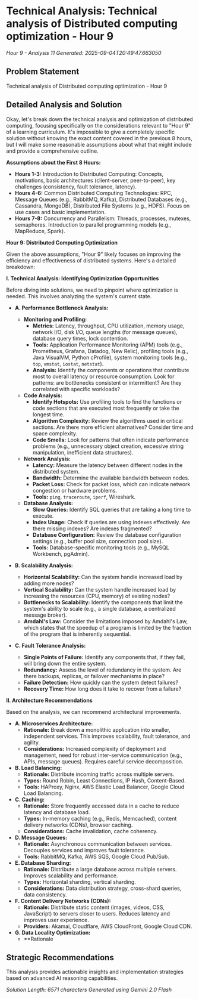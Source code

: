 # Technical Analysis: Technical analysis of Distributed computing optimization - Hour 9
*Hour 9 - Analysis 11*
*Generated: 2025-09-04T20:49:47.663050*

## Problem Statement
Technical analysis of Distributed computing optimization - Hour 9

## Detailed Analysis and Solution
Okay, let's break down the technical analysis and optimization of distributed computing, focusing specifically on the considerations relevant to "Hour 9" of a learning curriculum.  It's impossible to give a completely specific solution without knowing the exact content covered in the previous 8 hours, but I will make some reasonable assumptions about what that might include and provide a comprehensive outline.

**Assumptions about the First 8 Hours:**

*   **Hours 1-3:**  Introduction to Distributed Computing: Concepts, motivations, basic architectures (client-server, peer-to-peer), key challenges (consistency, fault tolerance, latency).
*   **Hours 4-6:**  Common Distributed Computing Technologies:  RPC, Message Queues (e.g., RabbitMQ, Kafka), Distributed Databases (e.g., Cassandra, MongoDB), Distributed File Systems (e.g., HDFS).  Focus on use cases and basic implementation.
*   **Hours 7-8:**  Concurrency and Parallelism: Threads, processes, mutexes, semaphores. Introduction to parallel programming models (e.g., MapReduce, Spark).

**Hour 9: Distributed Computing Optimization**

Given the above assumptions, "Hour 9" likely focuses on improving the efficiency and effectiveness of distributed systems. Here's a detailed breakdown:

**I. Technical Analysis: Identifying Optimization Opportunities**

Before diving into solutions, we need to pinpoint where optimization is needed. This involves analyzing the system's current state.

*   **A. Performance Bottleneck Analysis:**
    *   **Monitoring and Profiling:**
        *   **Metrics:** Latency, throughput, CPU utilization, memory usage, network I/O, disk I/O, queue lengths (for message queues), database query times, lock contention.
        *   **Tools:**  Application Performance Monitoring (APM) tools (e.g., Prometheus, Grafana, Datadog, New Relic), profiling tools (e.g., Java VisualVM, Python cProfile), system monitoring tools (e.g., `top`, `vmstat`, `iostat`, `netstat`).
        *   **Analysis:**  Identify the components or operations that contribute most to overall latency or resource consumption. Look for patterns: are bottlenecks consistent or intermittent?  Are they correlated with specific workloads?
    *   **Code Analysis:**
        *   **Identify Hotspots:** Use profiling tools to find the functions or code sections that are executed most frequently or take the longest time.
        *   **Algorithm Complexity:**  Review the algorithms used in critical sections. Are there more efficient alternatives?  Consider time and space complexity.
        *   **Code Smells:**  Look for patterns that often indicate performance problems (e.g., unnecessary object creation, excessive string manipulation, inefficient data structures).
    *   **Network Analysis:**
        *   **Latency:** Measure the latency between different nodes in the distributed system.
        *   **Bandwidth:**  Determine the available bandwidth between nodes.
        *   **Packet Loss:**  Check for packet loss, which can indicate network congestion or hardware problems.
        *   **Tools:** `ping`, `traceroute`, `iperf`, Wireshark.
    *   **Database Analysis:**
        *   **Slow Queries:**  Identify SQL queries that are taking a long time to execute.
        *   **Index Usage:**  Check if queries are using indexes effectively.  Are there missing indexes?  Are indexes fragmented?
        *   **Database Configuration:**  Review the database configuration settings (e.g., buffer pool size, connection pool size).
        *   **Tools:** Database-specific monitoring tools (e.g., MySQL Workbench, pgAdmin).

*   **B. Scalability Analysis:**
    *   **Horizontal Scalability:**  Can the system handle increased load by adding more nodes?
    *   **Vertical Scalability:**  Can the system handle increased load by increasing the resources (CPU, memory) of existing nodes?
    *   **Bottlenecks to Scalability:** Identify the components that limit the system's ability to scale (e.g., a single database, a centralized message broker).
    *   **Amdahl's Law:**  Consider the limitations imposed by Amdahl's Law, which states that the speedup of a program is limited by the fraction of the program that is inherently sequential.

*   **C. Fault Tolerance Analysis:**
    *   **Single Points of Failure:**  Identify any components that, if they fail, will bring down the entire system.
    *   **Redundancy:**  Assess the level of redundancy in the system.  Are there backups, replicas, or failover mechanisms in place?
    *   **Failure Detection:**  How quickly can the system detect failures?
    *   **Recovery Time:**  How long does it take to recover from a failure?

**II. Architecture Recommendations**

Based on the analysis, we can recommend architectural improvements.

*   **A. Microservices Architecture:**
    *   **Rationale:**  Break down a monolithic application into smaller, independent services. This improves scalability, fault tolerance, and agility.
    *   **Considerations:**  Increased complexity of deployment and management, need for robust inter-service communication (e.g., APIs, message queues).  Requires careful service decomposition.
*   **B. Load Balancing:**
    *   **Rationale:** Distribute incoming traffic across multiple servers.
    *   **Types:**  Round Robin, Least Connections, IP Hash, Content-Based.
    *   **Tools:**  HAProxy, Nginx, AWS Elastic Load Balancer, Google Cloud Load Balancing.
*   **C. Caching:**
    *   **Rationale:** Store frequently accessed data in a cache to reduce latency and database load.
    *   **Types:**  In-memory caching (e.g., Redis, Memcached), content delivery networks (CDNs), browser caching.
    *   **Considerations:**  Cache invalidation, cache coherency.
*   **D. Message Queues:**
    *   **Rationale:**  Asynchronous communication between services.  Decouples services and improves fault tolerance.
    *   **Tools:**  RabbitMQ, Kafka, AWS SQS, Google Cloud Pub/Sub.
*   **E. Database Sharding:**
    *   **Rationale:**  Distribute a large database across multiple servers.  Improves scalability and performance.
    *   **Types:**  Horizontal sharding, vertical sharding.
    *   **Considerations:**  Data distribution strategy, cross-shard queries, data consistency.
*   **F. Content Delivery Networks (CDNs):**
    *   **Rationale:**  Distribute static content (images, videos, CSS, JavaScript) to servers closer to users.  Reduces latency and improves user experience.
    *   **Providers:**  Akamai, Cloudflare, AWS CloudFront, Google Cloud CDN.
*   **G.  Data Locality Optimization:**
    *   **Rationale

## Strategic Recommendations
This analysis provides actionable insights and implementation strategies
based on advanced AI reasoning capabilities.

*Solution Length: 6571 characters*
*Generated using Gemini 2.0 Flash*
